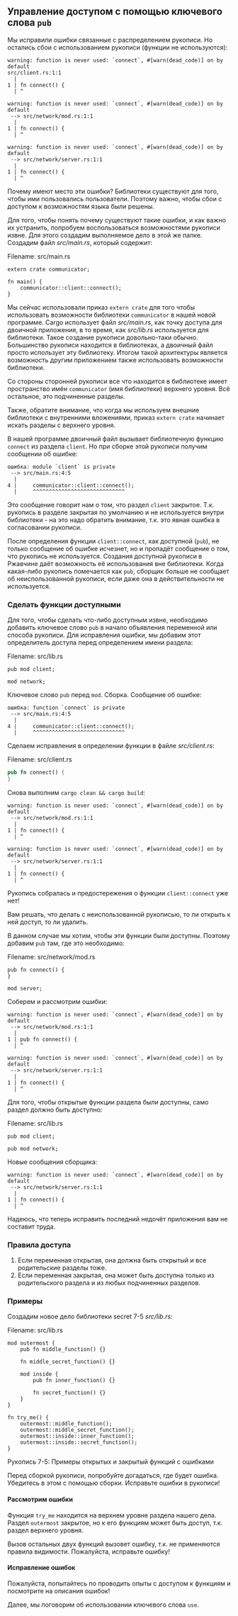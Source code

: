 ## Управление доступом с помощью ключевого слова `pub`

Мы исправили ошибки связанные с распределением рукописи. Но остались сбои с использованием рукописи (функции не используются):

```text
warning: function is never used: `connect`, #[warn(dead_code)] on by default
src/client.rs:1:1
  |
1 | fn connect() {
  | ^

warning: function is never used: `connect`, #[warn(dead_code)] on by default
 --> src/network/mod.rs:1:1
  |
1 | fn connect() {
  | ^

warning: function is never used: `connect`, #[warn(dead_code)] on by default
 --> src/network/server.rs:1:1
  |
1 | fn connect() {
  | ^
```

Почему имеют место эти ошибки? Библиотеки существуют для того, чтобы ими пользовались пользователи. Поэтому важно, чтобы сбои с доступом к возможностям языка были решены.

Для того, чтобы понять почему существуют такие ошибки, и как важно их устранить,
попробуем воспользоваться возможностями рукописи извне. Для этого создадим выполняемое
дело в этой же папке. Создадим файл *src/main.rs*, который содержит:

<span class="filename">Filename: src/main.rs</span>

```rust,ignore
extern crate communicator;

fn main() {
    communicator::client::connect();
}
```

Мы сейчас использовали приказ `extern crate` для того чтобы использовать возможности
библиотеки `communicator` в нашей новой программе. Cargo использует файл *src/main.rs*,
как точку доступа для двоичной приложения, в то время, как *src/lib.rs* используется
для библиотеки. Такое создание рукописи довольно-таки обычно. Большинство рукописи
находится в библиотеках, а двоичный файл просто использует эту библиотеку. Итогом
такой архитектуры является возможность другим приложением также использовать возможности
библиотеки.

Со стороны сторонней рукописи все что находится в библиотеке имеет пространство имён
`communicator` (имя библиотеки) верхнего уровня. Всё остальное, это подчиненные разделы.

Также, обратите внимание, что когда мы используем внешние библиотеки с внутренними вложениями,
приказ `extern crate` начинает искать разделы с верхнего уровня.

В нашей программе двоичный файл вызывает библиотечную функцию `connect` из
раздела `client`. Но при сборке этой рукописи получим сообщении об ошибке:

```text
ошибка: module `client` is private
 --> src/main.rs:4:5
  |
4 |     communicator::client::connect();
  |     ^^^^^^^^^^^^^^^^^^^^^^^^^^^^^
```

Это сообщение говорит нам о том, что раздел `client` закрытое.
Т.к. рукопись в разделе закрытая по умолчанию и не используется внутри библиотеки - на это надо обратить внимание, т.к. это явная ошибка в согласовании рукописи.

После определения функции `client::connect`, как доступной (`pub`), не только сообщение об ошибке исчезнет, но и пропадёт сообщение о том, что рукопись не используется.
Создания доступной рукописи в Ржавчине даёт возможность её использования вне библиотеки.
Когда какая-либо рукопись помечается как `pub`, сборщик больше не сообщает об неиспользованной рукописи, если даже она в действительности не используется.

### Сделать функции доступными

Для того, чтобы сделать что-либо доступным извне, необходимо добавить ключевое слово `pub` в начало объявления переменной или способа рукописи. Для исправления ошибки, мы добавим этот определитель доступа перед определением имени раздела:

<span class="filename">Filename: src/lib.rs</span>

```rust,ignore
pub mod client;

mod network;
```

Ключевое слово `pub` перед `mod`. Сборка. Сообщение об ошибке:

```text
ошибка: function `connect` is private
 --> src/main.rs:4:5
  |
4 |     communicator::client::connect();
  |     ^^^^^^^^^^^^^^^^^^^^^^^^^^^^^
```

Сделаем исправления в определении функции в файле *src/client.rs*:

<span class="filename">Filename: src/client.rs</span>

```rust
pub fn connect() {
}
```

Снова выполним `cargo clean && cargo build`:

```text
warning: function is never used: `connect`, #[warn(dead_code)] on by default
 --> src/network/mod.rs:1:1
  |
1 | fn connect() {
  | ^

warning: function is never used: `connect`, #[warn(dead_code)] on by default
 --> src/network/server.rs:1:1
  |
1 | fn connect() {
  | ^
```

Рукопись собралась и предостережения о функции `client::connect` уже нет!

Вам решать, что делать с неиспользованной рукописью, то ли открыть к ней доступ, то ли
удалить.

В данном случае мы хотим, чтобы эти функции были доступны. Поэтому добавим `pub`
там, где это необходимо:

<span class="filename">Filename: src/network/mod.rs</span>

```rust,ignore
pub fn connect() {
}

mod server;
```

Соберем и рассмотрим ошибки:

```text
warning: function is never used: `connect`, #[warn(dead_code)] on by default
 --> src/network/mod.rs:1:1
  |
1 | pub fn connect() {
  | ^

warning: function is never used: `connect`, #[warn(dead_code)] on by default
 --> src/network/server.rs:1:1
  |
1 | fn connect() {
  | ^
```

Для того, чтобы открытые функции раздела были доступны, само раздел должно быть доступно:

<span class="filename">Filename: src/lib.rs</span>

```rust,ignore
pub mod client;

pub mod network;
```

Новые сообщения сборщика:

```text
warning: function is never used: `connect`, #[warn(dead_code)] on by default
 --> src/network/server.rs:1:1
  |
1 | fn connect() {
  | ^
```

Надеюсь, что теперь исправить последний недочёт приложения вам не составит труда.

### Правила доступа


1. Если переменная открытая, она должна быть открытый и все родительские разделы тоже.
2. Если переменная закрытая, она может быть доступна только из родительского раздела и из любых подчиненных разделов.

### Примеры

Создадим новое дело библиотеки secret 7-5 *src/lib.rs*:

<span class="filename">Filename: src/lib.rs</span>

```rust,ignore
mod outermost {
    pub fn middle_function() {}

    fn middle_secret_function() {}

    mod inside {
        pub fn inner_function() {}

        fn secret_function() {}
    }
}

fn try_me() {
    outermost::middle_function();
    outermost::middle_secret_function();
    outermost::inside::inner_function();
    outermost::inside::secret_function();
}
```

<span class="caption">Рукопись 7-5: Примеры открытых и закрытый функций с ошибками</span>

Перед сборкой рукописи, попробуйте догадаться, где будет ошибка. Убедитесь в этом
с помощью сборки. Исправьте ошибки в рукописи!

#### Рассмотрим ошибки

Функция `try_me` находится на верхнем уровне раздела нашего дела. Раздел
`outermost` закрытое, но к его функциям может быть доступ, т.к. раздел верхнего
уровня.

Вызов остальных двух функций вызовет ошибку, т.к. не применяются правила видимости.
Пожалуйста, исправьте ошибку!

#### Исправление ошибок

Пожалуйста, попытайтесь по	проводить опыты с доступом к функциям  и посмотрите
на описания ошибок!

Далее, мы поговорим об использовании ключевого слова `use`.
